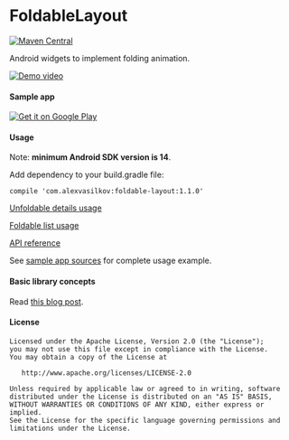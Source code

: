 FoldableLayout
==============

[![Maven Central](https://maven-badges.herokuapp.com/maven-central/com.alexvasilkov/foldable-layout/badge.svg)](https://maven-badges.herokuapp.com/maven-central/com.alexvasilkov/foldable-layout)

Android widgets to implement folding animation.

[![Demo video](http://img.youtube.com/vi/-_QcWMh-O5g/0.jpg)](http://www.youtube.com/watch?v=-_QcWMh-O5g)

#### Sample app ####

[![Get it on Google Play](http://developer.android.com/images/brand/en_generic_rgb_wo_60.png)](http://play.google.com/store/apps/details?id=com.alexvasilkov.foldablelayout.sample)

#### Usage ####

Note: **minimum Android SDK version is 14**.

Add dependency to your build.gradle file:

    compile 'com.alexvasilkov:foldable-layout:1.1.0'

[Unfoldable details usage ](https://github.com/alexvasilkov/FoldableLayout/wiki/Unfoldable-details-usage)

[Foldable list usage](https://github.com/alexvasilkov/FoldableLayout/wiki/Foldable-list-usage)

[API reference](https://github.com/alexvasilkov/FoldableLayout/wiki/API-reference)

See [sample app sources](https://github.com/alexvasilkov/FoldableLayout/tree/master/sample) for complete usage example.

#### Basic library concepts ####

Read [this blog post](http://cases.azoft.com/creating-paper-folding-animation-in-android/).

#### License ####

    Licensed under the Apache License, Version 2.0 (the "License");
    you may not use this file except in compliance with the License.
    You may obtain a copy of the License at

       http://www.apache.org/licenses/LICENSE-2.0

    Unless required by applicable law or agreed to in writing, software
    distributed under the License is distributed on an "AS IS" BASIS,
    WITHOUT WARRANTIES OR CONDITIONS OF ANY KIND, either express or implied.
    See the License for the specific language governing permissions and
    limitations under the License.
